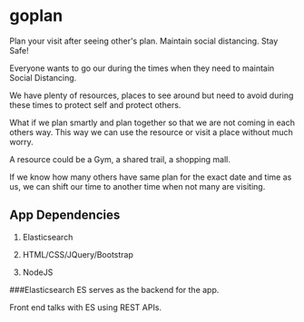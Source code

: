 # goplan
Plan your visit after seeing other's plan. Maintain social distancing. Stay Safe!

Everyone wants to go our during the times when they need to maintain Social Distancing. 

We have plenty of resources, places to see around but need to avoid during these times to protect self and protect others.

What if we plan smartly and plan together so that we are not coming in each others way. This way we can use the resource or visit a place without much worry.

A resource could be a Gym, a shared trail, a shopping mall. 

If we know how many others have same plan for the exact date and time as us, we can shift our time to another time when not many are visiting.


## App Dependencies
1. Elasticsearch

2. HTML/CSS/JQuery/Bootstrap

3. NodeJS

###Elasticsearch
ES serves as the backend for the app.

Front end talks with ES using REST APIs.


